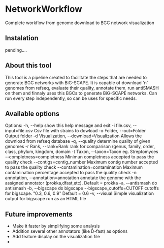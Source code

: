 # NetworkWorkflow
Complete workflow from genome download to BGC network visualization
## Instalation
pending....
## About this tool
This tool is a pipeline created to facilitate the steps that are needed to generate BGC networks with BiG-SCAPE.
It is capable of download 'n' genomes from refseq, evaluate their quality, annotate them, run antiSMASH on them and finnaly uses this BGCs to generate BiG-SCAPE networks.
Can run every step independently, so can be uses for specific needs.

## Available options
Options:
  -h, --help            show this help message and exit
  -i file.csv, --input=file.csv
                        Csv file with strains to dowload
  -o Folder, --out=Folder
                        Output folder
  -d Visualization, --download=Visualization
                        Allows the download from refseq database
  -q, --quality         determine quality of given genomes
  -r Rank, --rank=Rank  rank for comparison (genus, family, order, class,
                        phylum, kingdom, domain
  -t Taxon, --taxon=Taxon
                        eg. Streptomyces
  --completness=completness
                        Minimun completness accepted to pass the quality check
  --contigs=contig_number
                        Maximum contig number accepted to pass the quality
                        check
  --contamination=contamination
                        Maximum contamination percentage accepted to pass the
                        quality check
  -n annotation, --annotation=annotation
                        annotate the genome with the assigned annotator
                        (prokka,dfast,etc). Default = prokka
  -a, --antismash       do antismash
  -b, --bigscape        do bigscape
  --bigscape_cutoffs=CUTOFF
                        cutoffs for bigscape. "0.3, 0.6, 0.9" Default = 0.6
  -v, --visual          Simple visualization output for bigscape run as an HTML file


## Future improvements
- Make it faster by simplifying some analysis 
- Addition several other annotators (like D-fast) as options
- Add feature display on the visualization file
- 



